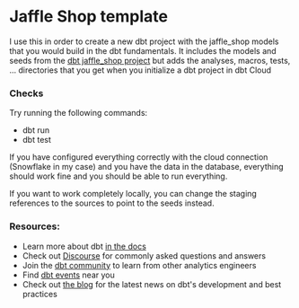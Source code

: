 # Jaffle Shop template

I use this in order to create a new dbt project with the jaffle_shop models that you would build in the dbt fundamentals. It includes the models and seeds from the [dbt jaffle_shop project](https://github.com/dbt-labs/jaffle_shop) but adds the analyses, macros, tests, ... directories that you get when you initialize a dbt project in dbt Cloud

### Checks

Try running the following commands:
- dbt run
- dbt test

If you have configured everything correctly with the cloud connection (Snowflake in my case) and you have the data in the database, everything should work fine and you should be able to run everything.

If you want to work completely locally, you can change the staging references to the sources to point to the seeds instead.

### Resources:
- Learn more about dbt [in the docs](https://docs.getdbt.com/docs/introduction)
- Check out [Discourse](https://discourse.getdbt.com/) for commonly asked questions and answers
- Join the [dbt community](http://community.getbdt.com/) to learn from other analytics engineers
- Find [dbt events](https://events.getdbt.com) near you
- Check out [the blog](https://blog.getdbt.com/) for the latest news on dbt's development and best practices
